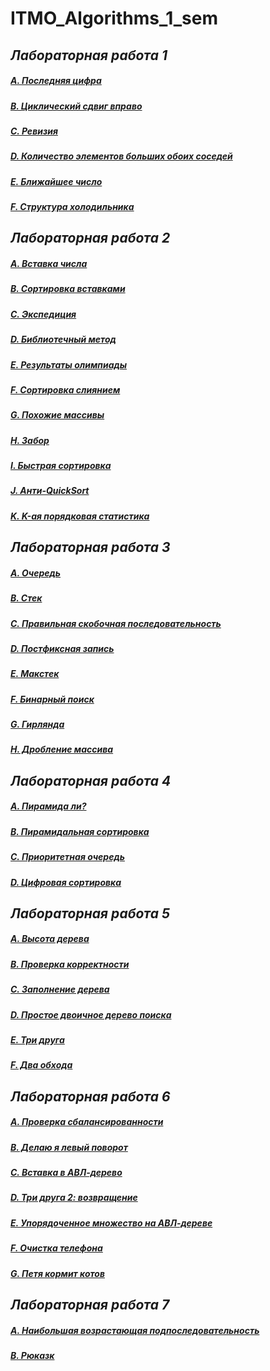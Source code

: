 # ITMO_Algorithms_1_sem

## *Лабораторная работа 1*

##### [A. Последняя цифра](https://github.com/sskrolkina/ITMO_Algorithms_1_sem/blob/main/LAB_1/A.The%20Last%20Digit.cpp)

##### [B. Циклический сдвиг вправо](https://github.com/sskrolkina/ITMO_Algorithms_1_sem/blob/main/LAB_1/B.Cyclic%20Shift%20To%20The%20Right.cpp)

##### [C. Ревизия](https://github.com/sskrolkina/ITMO_Algorithms_1_sem/blob/main/LAB_1/C.Revision.cpp)

##### [D. Количество элементов больших обоих соседей](https://github.com/sskrolkina/ITMO_Algorithms_1_sem/blob/main/LAB_1/D.The%20Number%20Of%20Elements%20Larger%20Than%20Both%20Neighbors.cpp)

##### [E. Ближайшее число](https://github.com/sskrolkina/ITMO_Algorithms_1_sem/blob/main/LAB_1/E.The%20Nearest%20Number.cpp)

##### [F. Структура холодильника](https://github.com/sskrolkina/ITMO_Algorithms_1_sem/blob/main/LAB_1/F.Refrigerator%20Structure.cpp)

## *Лабораторная работа 2*

##### [A. Вставка числа](https://github.com/sskrolkina/ITMO_Algorithms_1_sem/blob/main/LAB_2/A.Inserting%20A%20Number.cpp)

##### [B. Сортировка вставками](https://github.com/sskrolkina/ITMO_Algorithms_1_sem/blob/main/LAB_2/B.Sorting%20By%20Inserts.cpp)

##### [C. Экспедиция](https://github.com/sskrolkina/ITMO_Algorithms_1_sem/blob/main/LAB_2/C.Expedition.cpp)

##### [D. Библиотечный метод](https://github.com/sskrolkina/ITMO_Algorithms_1_sem/blob/main/LAB_2/D.Library%20Method.cpp)

##### [E. Результаты олимпиады](https://github.com/sskrolkina/ITMO_Algorithms_1_sem/blob/main/LAB_2/E.Olympiad%20Results.cpp)

##### [F. Сортировка слиянием](https://github.com/sskrolkina/ITMO_Algorithms_1_sem/blob/main/LAB_2/F.Merge%20Sorting.cpp)

##### [G. Похожие массивы](https://github.com/sskrolkina/ITMO_Algorithms_1_sem/blob/main/LAB_2/G.Similar%20Arrays.cpp)

##### [H. Забор](https://github.com/sskrolkina/ITMO_Algorithms_1_sem/blob/main/LAB_2/H.Fence.cpp)

##### [I. Быстрая сортировка](https://github.com/sskrolkina/ITMO_Algorithms_1_sem/blob/main/LAB_2/I.Quick%20sorting.cpp)

##### [J. Анти-QuickSort](https://github.com/sskrolkina/ITMO_Algorithms_1_sem/blob/main/LAB_2/J.Anti-QuickSort.cpp)

##### [K. K-ая порядковая статистика](https://github.com/sskrolkina/ITMO_Algorithms_1_sem/blob/main/LAB_2/K.K-th%20Ordinal%20Statistics.cpp)

## *Лабораторная работа 3*

##### [A. Очередь](https://github.com/sskrolkina/ITMO_Algorithms_1_sem/blob/main/LAB_3/A.Queue.cpp)

##### [B. Стек](https://github.com/sskrolkina/ITMO_Algorithms_1_sem/blob/main/LAB_3/B.Stack.cpp)

##### [C. Правильная скобочная последовательность](https://github.com/sskrolkina/ITMO_Algorithms_1_sem/blob/main/LAB_3/C.Correct%20Bracket%20Sequence.cpp)

##### [D. Постфиксная запись](https://github.com/sskrolkina/ITMO_Algorithms_1_sem/blob/main/LAB_3/D.Postfix%20Entry.cpp)

##### [E. Макстек](https://github.com/sskrolkina/ITMO_Algorithms_1_sem/blob/main/LAB_3/E.Maxstack.cpp)

##### [F. Бинарный поиск](https://github.com/sskrolkina/ITMO_Algorithms_1_sem/blob/main/LAB_3/F.Binary%20Search.cpp)

##### [G. Гирлянда](https://github.com/sskrolkina/ITMO_Algorithms_1_sem/blob/main/LAB_3/G.Garland.cpp)

##### [H. Дробление массива](https://github.com/sskrolkina/ITMO_Algorithms_1_sem/blob/main/LAB_3/H.Splitting%20the%20array.cpp)

## *Лабораторная работа 4*

##### [A. Пирамида ли?](https://github.com/sskrolkina/ITMO_Algorithms_1_sem/blob/main/LAB_4/A.IsHeap.cpp)

##### [B. Пирамидальная сортировка](https://github.com/sskrolkina/ITMO_Algorithms_1_sem/blob/main/LAB_4/B.HeapSort.cpp)

##### [C. Приоритетная очередь](https://github.com/sskrolkina/ITMO_Algorithms_1_sem/blob/main/LAB_4/C.PriorityQueue.cpp)

##### [D. Цифровая сортировка](https://github.com/sskrolkina/ITMO_Algorithms_1_sem/blob/main/LAB_4/D.RadixSort.cpp)

## *Лабораторная работа 5*

##### [A. Высота дерева](https://github.com/sskrolkina/ITMO_Algorithms_1_sem/blob/main/LAB_5/A.TreeHight.cpp)

##### [B. Проверка корректности](https://github.com/sskrolkina/ITMO_Algorithms_1_sem/blob/main/LAB_5/B.CheckingCorrectness.cpp)

##### [C. Заполнение дерева](https://github.com/sskrolkina/ITMO_Algorithms_1_sem/blob/main/LAB_5/C.FillingTree.cpp)

##### [D. Простое двоичное дерево поиска](https://github.com/sskrolkina/ITMO_Algorithms_1_sem/blob/main/LAB_5/D.SimpleBST.cpp)

##### [E. Три друга](https://github.com/sskrolkina/ITMO_Algorithms_1_sem/blob/main/LAB_5/E.ThreeFriends.cpp)

##### [F. Два обхода](https://github.com/sskrolkina/ITMO_Algorithms_1_sem/blob/main/LAB_5/F.TwoTraversals.cpp)

## *Лабораторная работа 6*

##### [A. Проверка сбалансированности](https://github.com/sskrolkina/ITMO_Algorithms_1_sem/blob/main/LAB_6/A.BalanceCheck.cpp)

##### [B. Делаю я левый поворот](https://github.com/sskrolkina/ITMO_Algorithms_1_sem/blob/main/LAB_6/B.LeftTurn.cpp)

##### [C. Вставка в АВЛ-дерево](https://github.com/sskrolkina/ITMO_Algorithms_1_sem/blob/main/LAB_6/C.AVLInsert.cpp)

##### [D. Три друга 2: возвращение](https://github.com/sskrolkina/ITMO_Algorithms_1_sem/blob/main/LAB_6/D.ThreeFriendsComeback.cpp)

##### [E. Упорядоченное множество на АВЛ-дереве](https://github.com/sskrolkina/ITMO_Algorithms_1_sem/blob/main/LAB_6/E.OrederSetAVL.cpp)

##### [F. Очистка телефона](https://github.com/sskrolkina/ITMO_Algorithms_1_sem/blob/main/LAB_6/F.CleaningPhone.cpp)

##### [G. Петя кормит котов](https://github.com/sskrolkina/ITMO_Algorithms_1_sem/blob/main/LAB_6/G.Kittens.cpp)

## *Лабораторная работа 7*

##### [A. Наибольшая возрастающая подпоследовательность](https://github.com/sskrolkina/ITMO_Algorithms_1_sem/blob/main/LAB_7/A.cpp)

##### [B. Рюказк](https://github.com/sskrolkina/ITMO_Algorithms_1_sem/blob/main/LAB_7/B.cpp)
